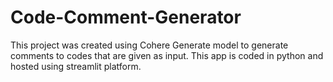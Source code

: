 # Code-Comment-Generator
This project was created using Cohere Generate model to generate comments to codes that are given as input. This app is coded in python and hosted using streamlit platform.
